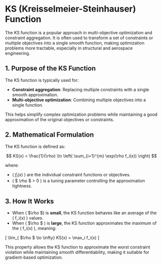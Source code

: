 # KS (Kreisselmeier-Steinhauser) Function

The KS function is a popular approach in multi-objective optimization and constraint aggregation. It is often used to transform a set of constraints or multiple objectives into a single smooth function, making optimization problems more tractable, especially in structural and aerospace engineering.

## 1. Purpose of the KS Function
The KS function is typically used for:
- **Constraint aggregation**: Replacing multiple constraints with a single smooth approximation.
- **Multi-objective optimization**: Combining multiple objectives into a single function.

This helps simplify complex optimization problems while maintaining a good approximation of the original objectives or constraints.

## 2. Mathematical Formulation
The KS function is defined as:

$$
KS(x) = \frac{1}{\rho} \ln \left( \sum_{i=1}^{m} \exp(\rho f_i(x)) \right)
$$

where:
- \( $f_i(x)$ \) are the individual constraint functions or objectives.
- \( $ \rho $ > 0 \) is a tuning parameter controlling the approximation tightness.

## 3. How It Works
- When \(  $\rho $\) is **small**, the KS function behaves like an average of the \( f_i(x) \) values.
- When \(  $\rho $ \) is **large**, the KS function approximates the maximum of the \( f_i(x) \), meaning:

\[
\lim_{ $\rho $ \to \infty} KS(x) = \max_i f_i(x)
\]

This property allows the KS function to approximate the worst constraint violation while maintaining smooth differentiability, making it suitable for gradient-based optimization.
